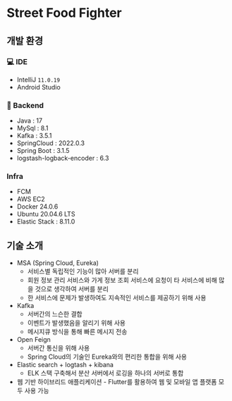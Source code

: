 # Street Food Fighter <Backend>

## 개발 환경

### 💻 IDE

- IntelliJ `11.0.19`
- Android Studio

### 💾 Backend

- Java : 17
- MySql : 8.1
- Kafka : 3.5.1
- SpringCloud : 2022.0.3
- Spring Boot : 3.1.5
- logstash-logback-encoder : 6.3

### Infra

- FCM
- AWS EC2
- Docker 24.0.6
- Ubuntu 20.04.6 LTS
- Elastic Stack : 8.11.0
  <br>

## 기술 소개

- MSA (Spring Cloud, Eureka)
  - 서비스별 독립적인 기능이 많아 서버를 분리
  - 회원 정보 관리 서비스와 가게 정보 조회 서비스에 요청이 타 서비스에 비해 많을 것으로 생각하여 서버를 분리
  - 한 서비스에 문제가 발생하여도 지속적인 서비스를 제공하기 위해 사용
- Kafka
  - 서버간의 느슨한 결합
  - 이벤트가 발생했음을 알리기 위해 사용
  - 메시지큐 방식을 통해 빠른 메시지 전송
- Open Feign
  - 서버간 통신을 위해 사용
  - Spring Cloud의 기술인 Eureka와의 편리한 통합을 위해 사용
- Elastic search + logtash + kibana
  - ELK 스택 구축해서 분산 서버에서 로깅을 하나의 서버로 통합
- 웹 기반 하이브리드 애플리케이션 - Flutter를 활용하여 웹 및 모바일 앱 플랫폼 모두 사용 가능
  <br>
